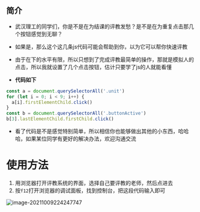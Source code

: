 ##  简介

- 武汉理工的同学们，你是不是在为结课的评教发愁？是不是在为重复点击那几个按钮感觉到无聊？

- 如果是，那么这个这几条js代码可能会帮助到你，以为它可以帮你快速评教

- 由于在下的水平有限，所以只想到了完成评教最简单的操作，那就是模拟人的点击，所以我就设置了几个点击按钮，估计只要学了js的人就能看懂
- **代码如下**

```javascript
const a = document.querySelectorAll('.unit')
for (let i = 0; i < 9; i++) {
  a[i].firstElementChild.click()
}
const b = document.querySelectorAll('.buttonActive')
b[3].lastElementChild.firstChild.click()
```

- 看了代码是不是感觉特别简单，所以相信你也能够做出其他的小东西，哈哈哈，如果某位同学有更好的解决办法，欢迎沟通交流

#  使用方法

1. 用浏览器打开评教系统的界面，选择自己要评教的老师，然后点进去
2. 按`f12`打开浏览器的调试面板，找到控制台，把这段代码输入即可

![image-20211009224247747](C:\Users\zhang\AppData\Roaming\Typora\typora-user-images\image-20211009224247747.png)

